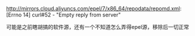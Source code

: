 http://mirrors.cloud.aliyuncs.com/epel/7/x86_64/repodata/repomd.xml: [Errno 14] curl#52 - "Empty reply from server"

可能是之前瞎胡搞的软件源，还有一个不知道怎么弄得epel源，移除后一切正常

